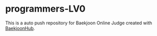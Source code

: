 # programmers-LV0
This is a auto push repository for Baekjoon Online Judge created with [BaekjoonHub](https://github.com/BaekjoonHub/BaekjoonHub).
